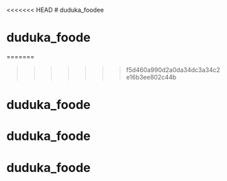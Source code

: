 <<<<<<< HEAD
﻿# duduka_foodee
# duduka_foode
=======

>>>>>>> f5d460a990d2a0da34dc3a34c2e16b3ee802c44b
# duduka_foode
# duduka_foode
# duduka_foode
